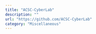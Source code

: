 ```yaml
---
title: "ACSC-CyberLab"
description: ""
url: "https://github.com/ACSC-CyberLab"
category: "Miscellaneous"
---
```

